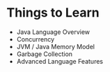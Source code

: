 # Things to Learn

* Java Language Overview
* Concurrency
* JVM / Java Memory Model
* Garbage Collection
* Advanced Language Features
